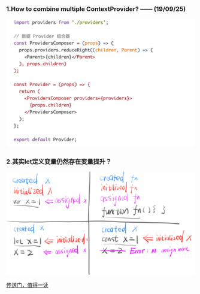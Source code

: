 ### 1.How to combine multiple ContextProvider? —— (19/09/25)
![combineProvider.jpg](./images/combineProvider.jpg)


### 2.其实let定义变量仍然存在变量提升？
![let_in_js.jpg](./images/let_in_js.jpg)

[传送门，值得一读](https://fangyinghang.com/let-in-js/)